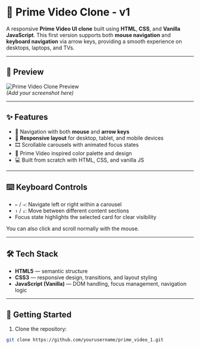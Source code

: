 # 🎥 Prime Video Clone - v1

A responsive **Prime Video UI clone** built using **HTML**, **CSS**, and **Vanilla JavaScript**. This first version supports both **mouse navigation** and **keyboard navigation** via arrow keys, providing a smooth experience on desktops, laptops, and TVs.

---

## 📸 Preview

![Prime Video Clone Preview](./screenshot.png)  
*(Add your screenshot here)*

---

## ✨ Features

- 🧭 Navigation with both **mouse** and **arrow keys**
- 📱 **Responsive layout** for desktop, tablet, and mobile devices
- 🎞️ Scrollable carousels with animated focus states
- 🔵 Prime Video inspired color palette and design
- 💻 Built from scratch with HTML, CSS, and vanilla JS

---

## ⌨️ Keyboard Controls

- `←` / `→`: Navigate left or right within a carousel
- `↑` / `↓`: Move between different content sections
- Focus state highlights the selected card for clear visibility

You can also click and scroll normally with the mouse.

---

## 🛠 Tech Stack

- **HTML5** — semantic structure
- **CSS3** — responsive design, transitions, and layout styling
- **JavaScript (Vanilla)** — DOM handling, focus management, navigation logic

---

## 🚀 Getting Started

1. Clone the repository:

```bash
git clone https://github.com/yourusername/prime_video_1.git
